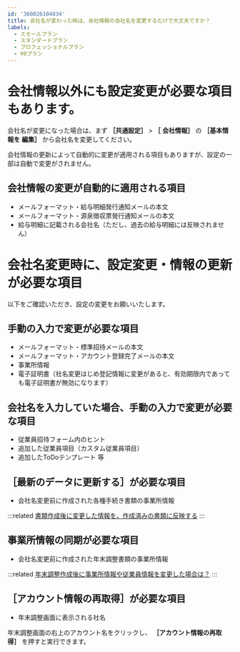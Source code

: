 ```yaml
---
id: '360026104034'
title: 会社名が変わった時は、会社情報の会社名を変更するだけで大丈夫ですか？
labels:
  - スモールプラン
  - スタンダードプラン
  - プロフェッショナルプラン
  - ¥0プラン
---
```

# 会社情報以外にも設定変更が必要な項目もあります。

会社名が変更になった場合は、まず **［共通設定］** \> **［**  **会社情報］** の **［基本情報を**  **編集］** から会社名を変更してください。

会社情報の更新によって自動的に変更が適用される項目もありますが、設定の一部は自動で変更がされません。

## 会社情報の変更が自動的に適用される項目

- メールフォーマット・給与明細発行通知メールの本文
- メールフォーマット・源泉徴収票発行通知メールの本文
- 給与明細に記載される会社名（ただし、過去の給与明細には反映されません）

# 会社名変更時に、設定変更・情報の更新が必要な項目

以下をご確認いただき、設定の変更をお願いいたします。

## 手動の入力で変更が必要な項目

- メールフォーマット・標準招待メールの本文
- メールフォーマット・アカウント登録完了メールの本文
- 事業所情報
- 電子証明書（社名変更はじめ登記情報に変更があると、有効期限内であっても電子証明書が無効になります）

## 会社名を入力していた場合、手動の入力で変更が必要な項目

- 従業員招待フォーム内のヒント
- 追加した従業員項目（カスタム従業員項目）
- 追加したToDoテンプレート 等

## ［最新のデータに更新する］が必要な項目

- 会社名変更前に作成された各種手続き書類の事業所情報

:::related
[書類作成後に変更した情報を、作成済みの書類に反映する](https://knowledge.smarthr.jp/hc/ja/articles/360026106774)
:::

## 事業所情報の同期が必要な項目

- 会社名変更前に作成された年末調整書類の事業所情報

:::related
[年末調整作成後に事業所情報や従業員情報を変更した場合は？](https://knowledge.smarthr.jp/hc/ja/articles/360035370173)
:::

## ［アカウント情報の再取得］が必要な項目

- 年末調整画面に表示される社名

年末調整画面の右上のアカウント名をクリックし、 **［アカウント情報の再取得］** を押すと実行できます。
